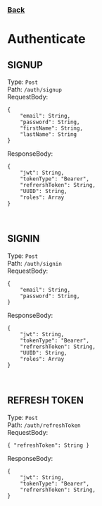 ### [Back](./Main.md)

# Authenticate

## **SIGNUP**

Type: `Post`  
Path: `/auth/signup`  
RequestBody:

```
{ 
    "email": String,
    "password": String,
    "firstName": String,
    "lastName": String
}
```

ResponseBody:

```
{
    "jwt": String,
    "tokenType": "Bearer",
    "refrershToken": String,
    "UUID": String,
    "roles": Array
}
```

<br>

## **SIGNIN**

Type: `Post`  
Path: `/auth/signin`  
RequestBody:

```
{ 
    "email": String,
    "password": String,
}
```

ResponseBody:

```
{
    "jwt": String,
    "tokenType": "Bearer",
    "refrershToken": String,
    "UUID": String,
    "roles": Array
}
```

<br>

## **REFRESH TOKEN**

Type: `Post`  
Path: `/auth/refreshToken`  
RequestBody:

```
{ "refreshToken": String }
```

ResponseBody:

```
{
    "jwt": String,
    "tokenType": "Bearer",
    "refrershToken": String,
}
```
